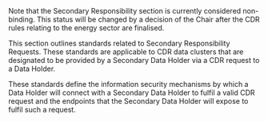 <aside class="notice">
Note that the Secondary Responsibility section is currently considered non-binding.  This status will be changed by a decision of the Chair after the CDR rules relating to the energy sector are finalised.
</aside>


This section outlines standards related to Secondary Responsibility Requests.  These standards are applicable to CDR data clusters that are designated to be provided by a Secondary Data Holder via a CDR request to a Data Holder.

These standards define the information security mechanisms by which a Data Holder will connect with a Secondary Data Holder to fulfil a valid CDR request and the endpoints that the Secondary Data Holder will expose to fulfil such a request.
